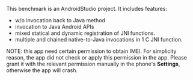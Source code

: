 This benchmark is an AndroidStudio project.
It includes features:
+ w/o invocation back to Java method
+ invocation to Java Android APIs
+ mixed statical and dynamic registration of JNI functions.
+ multiple and chained native-to-Java invocations in 1 C JNI function.


NOTE: this app need certain permission to obtain IMEI. For simplicity reason,
the app did not check or apply this permission in the app. Please grant it with
the relevant permission manually in the phone's **Settings**, otherwise the app
will crash.
